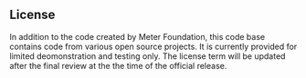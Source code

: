 ## License
In addition to the code created by Meter Foundation, this code base contains code from various open source projects.  It is currently provided for limited deomonstration and testing only.  The license term will be updated after the final review at the the time of the official release.


